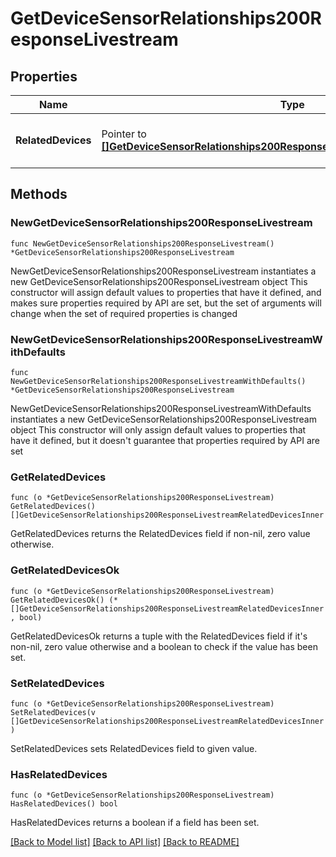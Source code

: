 # GetDeviceSensorRelationships200ResponseLivestream

## Properties

Name | Type | Description | Notes
------------ | ------------- | ------------- | -------------
**RelatedDevices** | Pointer to [**[]GetDeviceSensorRelationships200ResponseLivestreamRelatedDevicesInner**](GetDeviceSensorRelationships200ResponseLivestreamRelatedDevicesInner.md) | An array of the related devices for the role | [optional] 

## Methods

### NewGetDeviceSensorRelationships200ResponseLivestream

`func NewGetDeviceSensorRelationships200ResponseLivestream() *GetDeviceSensorRelationships200ResponseLivestream`

NewGetDeviceSensorRelationships200ResponseLivestream instantiates a new GetDeviceSensorRelationships200ResponseLivestream object
This constructor will assign default values to properties that have it defined,
and makes sure properties required by API are set, but the set of arguments
will change when the set of required properties is changed

### NewGetDeviceSensorRelationships200ResponseLivestreamWithDefaults

`func NewGetDeviceSensorRelationships200ResponseLivestreamWithDefaults() *GetDeviceSensorRelationships200ResponseLivestream`

NewGetDeviceSensorRelationships200ResponseLivestreamWithDefaults instantiates a new GetDeviceSensorRelationships200ResponseLivestream object
This constructor will only assign default values to properties that have it defined,
but it doesn't guarantee that properties required by API are set

### GetRelatedDevices

`func (o *GetDeviceSensorRelationships200ResponseLivestream) GetRelatedDevices() []GetDeviceSensorRelationships200ResponseLivestreamRelatedDevicesInner`

GetRelatedDevices returns the RelatedDevices field if non-nil, zero value otherwise.

### GetRelatedDevicesOk

`func (o *GetDeviceSensorRelationships200ResponseLivestream) GetRelatedDevicesOk() (*[]GetDeviceSensorRelationships200ResponseLivestreamRelatedDevicesInner, bool)`

GetRelatedDevicesOk returns a tuple with the RelatedDevices field if it's non-nil, zero value otherwise
and a boolean to check if the value has been set.

### SetRelatedDevices

`func (o *GetDeviceSensorRelationships200ResponseLivestream) SetRelatedDevices(v []GetDeviceSensorRelationships200ResponseLivestreamRelatedDevicesInner)`

SetRelatedDevices sets RelatedDevices field to given value.

### HasRelatedDevices

`func (o *GetDeviceSensorRelationships200ResponseLivestream) HasRelatedDevices() bool`

HasRelatedDevices returns a boolean if a field has been set.


[[Back to Model list]](../README.md#documentation-for-models) [[Back to API list]](../README.md#documentation-for-api-endpoints) [[Back to README]](../README.md)


